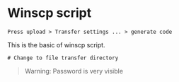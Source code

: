 # Winscp script

```
Press upload > Transfer settings ... > generate code
```

This is the basic of winscp script.

```
# Change to file transfer directory 

```

> Warning: Password is very visible 
